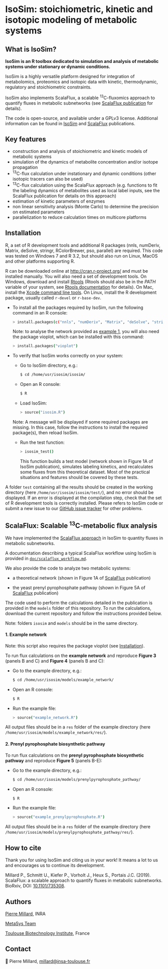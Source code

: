 # IsoSim: stoichiometric, kinetic and isotopic modeling of metabolic systems


## What is IsoSim?
**IsoSim is an R toolbox dedicated to simulation and analysis of metabolic systems under stationary or dynamic conditions.**

IsoSim is a highly versatile platform designed for integration of metabolomics, proteomics and isotopic data with kinetic, thermodynamic, regulatory and stoichiometric constraints.

IsoSim also implements ScalaFlux, a scalable <sup>13</sup>C-fluxomics approach to quantify fluxes in metabolic subnetworks (see [ScalaFlux publication](https://doi.org/10.1101/735308) for details).

The code is open-source, and available under a GPLv3 license. Additional information can be found in [IsoSim](https://dx.doi.org/10.1186%2Fs12918-015-0213-8) and [ScalaFlux](https://doi.org/10.1101/735308) publications.

## Key features

- construction and analysis of stoichiometric and kinetic models of metabolic systems
- simulation of the dynamics of metabolite concentration and/or isotope propagation
- <sup>13</sup>C-flux calculation under instationary and dynamic conditions (other isotopic tracers can also be used)
- <sup>13</sup>C-flux calculation using the ScalaFlux approach (e.g. functions to fit the labeling dynamics of metabolites used as local label inputs, see the ScalaFlux publication for details on this approach)
- estimation of kinetic parameters of enzymes
- non linear sensitivity analysis (Monte Carlo) to determine the precision on estimated parameters
- parallelization to reduce calculation times on multicore platforms


## Installation

R, a set of R development tools and additional R packages (nnls, numDeriv, Matrix, deSolve, stringr, RColorBrewer, pso, parallel) are required. This code was tested on Windows 7 and R 3.2, but should also run on Linux, MacOS and other platforms supporting R.

R can be downloaded online at http://cran.r-project.org/ and must be installed manually. You will also need a set of development tools. On Windows, 
download and install [Rtools](http://cran.r-project.org/bin/windows/Rtools/) (Rtools should also be in the *PATH* variable of your system, see [Rtools documentation](https://cran.r-project.org/bin/windows/Rtools/) for details). On Mac, install the [Xcode command line tools](https://developer.apple.com/downloads). 
On Linux, install the R development package, usually called `r-devel` or `r-base-dev`.

- To install all the packages required by IsoSim, run the following command in an R console:

  ```bash
  > install.packages(c("nnls", "numDeriv", "Matrix", "deSolve", "stringr", "RColorBrewer", "pso", "parallel"))
  ```
  
  Note: to analyse the network provided as [example 1](#1-example-network), you will also need the package vioplot, which can be installed with this command:
  
  ```bash
  > install.packages("vioplot")
  ```
  
- To verify that IsoSim works correctly on your system:
  
  - Go to IsoSim directory, e.g.:
  
    ```bash
    $ cd /home/usr/isosim/isosim/
    ```
  
  - Open an R console:
  
    ```bash
    $ R
    ```
  
  - Load IsoSim:
  
    ```bash
    > source("isosim.R")
    ```
    
  Note: A message will be displayed if some required packages are missing. In this case, follow the instructions to install the required package(s), then reload IsoSim.
  
  - Run the test function:
  
    ```bash
    > isosim_test()
    ```
    
    This function builds a test model (network shown in Figure 1A of IsoSim publication), simulates labeling kinetics, and recalculates some fluxes from this theoretical dataset. Most of 
    the practical situations and features should be covered by these tests.
  
A folder `test` containing all the results should be created in the working directory (here `/home/usr/isosim/isosim/test/`), and no error should be displayed.
If an error is displayed at the compilation step, check that the set of R development tools is correctly installed. 
Please refers to IsoSim code or submit a new issue to our [GitHub issue tracker](https://github.com/MetaSys-LISBP/IsoSim/issues) for other problems.
  
## ScalaFlux: Scalable <sup>13</sup>C-metabolic flux analysis

We have implemented the [ScalaFlux approach](https://doi.org/10.1101/735308) in IsoSim to quantity fluxes in metabolic subnetworks.

A documentation describing a typical ScalaFlux workflow 
using IsoSim is provided in [`doc/scalaflux_workflow.md`](doc/scalaflux_workflow.md).

We also provide the code to analyze two metabolic systems:

- a theoretical network (shown in Figure 1A of [ScalaFlux](https://doi.org/10.1101/735308) publication)

- the yeast prenyl pyrophosphate pathway (shown in Figure 5A of [ScalaFlux](https://doi.org/10.1101/735308) publication)

The code used to perform the calculations detailed in the publication is provided in the `models` folder of this repository. To run the calculations, download 
the current repository and follow the instructions provided below.

Note: folders `isosim` and `models` should be in the same directory.

#### 1. Example network

Note: this script also requires the package vioplot (see [Installation](#installation)).

To run flux calculations on the **example network** and reproduce **Figure 3** (panels B and C) and **Figure 4** (panels B and C):

- Go to the example directory, e.g.:

  ```bash
  $ cd /home/usr/isosim/models/example_network/
  ```
  
- Open an R console:

  ```bash
  $ R
  ```
  
- Run the example file:

  ```bash
  > source("example_network.R")
  ```
  
All output files should be in a `res` folder of the example directory (here `/home/usr/isosim/models/example_network/res/`).

#### 2. Prenyl pyrophosphate biosynthetic pathway

To run flux calculations on the **prenyl pyrophosphate biosynthetic pathway** and reproduce **Figure 5** (panels B-E):

- Go to the example directory, e.g.:

  ```bash
  $ cd /home/usr/isosim/models/prenylpyrophosphate_pathway/
  ```
  
- Open an R console:

  ```bash
  $ R
  ```
  
- Run the example file:

  ```bash
  > source("example_prenylpyrophosphate.R")
  ```
  
All output files should be in a `res` folder of the example directory (here `/home/usr/isosim/models/prenylpyrophosphate_pathway/res/`).

## How to cite

Thank you for using IsoSim and citing us in your work! It means a lot to us and encourages us to continue its development.

Millard P., Schmitt U., Kiefer P., Vorholt J., Heux S., Portais J.C. (2019). ScalaFlux: a scalable approach to quantify fluxes in metabolic subnetworks. BioRxiv, DOI: [10.1101/735308](https://doi.org/10.1101/735308).

## Authors

[Pierre Millard](https://orcid.org/0000-0002-8136-9963), INRA

  [MetaSys Team](http://www.toulouse-biotechnology-institute.fr/en/research/molecular-physiology-and-metabolism/metasys.html)

  [Toulouse Biotechnology Institute](https://www.lisbp.fr/en/index.html), France

## Contact

:email: Pierre Millard, millard@insa-toulouse.fr
